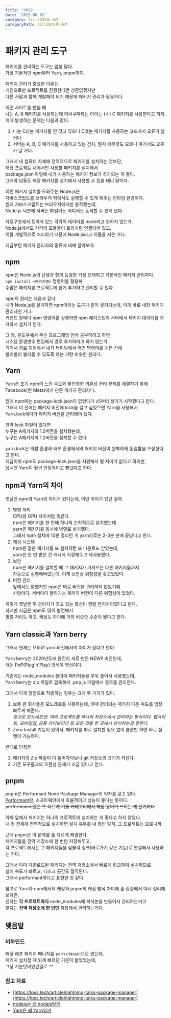 ```yaml
---
title: '0602'
date: '2025-06-02'
category: til-2025年-6月
categoryPath: til\2025年\6月
---
```


# 패키지 관리 도구

패키지를 관리하는 도구는 엄청 많다.   
가장 기본적인 npm부터 Yarn, pnpm까지.

패키지 관리가 중요한 이유는,   
개인으로만 프로젝트를 진행한다면 상관없겠지만   
다른 사람과 함께 개발해야 되기 때문에 패키지 관리가 필요하다.

어떤 사이트를 만들 때   
나는 A, B 패키지를 사용하는데 리락쿠마라는 아이는 (ㅎ) C 패키지를 사용한다고 하자.   
이때 발생하는 문제는 다음과 같다.

1. 나는 C라는 패키지를 안 갖고 있으니 C라는 패키지를 사용하는 코드에서 오류가 날 거다.  
2. 서버는 A, B, C 패키지를 사용하고 있는 건지, 뭔지 아무것도 모르니 여기서도 오류가 날 거다.

그래서 내 컴퓨터 자체에 전역적으로 패키지를 설치하는 것보단,   
해당 프로젝트 내에서만 사용할 패키지를 설치해서   
package.json 파일에 내가 사용하는 패키지 정보가 추가되는 게 좋다.   
그래야 남들도 해당 패키지를 설치해서 사용할 수 있을 테니 말이다.

이런 패키지 설치를 도와주는 Node.js는   
자바스크립트를 브라우저 밖에서도 실행할 수 있게 해주는 런타임 환경이다.   
원래 자바스크립트는 브라우저에서만 동작했는데,   
Node.js 덕분에 서버든 파일이든 어디서든 동작할 수 있게 됐다.

자료구조에서 트리에 있는 각각의 데이터를 node라고 칭하지 않는가.   
Node.js에서도 각각의 모듈들이 트리처럼 연결되어 있고,   
이를 개별적으로 처리하기 때문에 Node.js라고 이름을 지은 거다.

지금부턴 패키지 관리자의 종류에 대해 알아보자.  
## npm  
npm은 Node.js의 탄생과 함께 등장한 가장 오래되고 기본적인 패키지 관리자다.  
`npm install <패키지명>` 명령어를 활용해   
수많은 패키지를 프로젝트에 쉽게 추가하고 관리할 수 있다.

npm의 원리는 다음과 같다.   
내가 Node.js를 설치하면 npm이라는 도구가 같이 설치되는데, 이게 바로 내장 패키지 관리자인 거다.  
커맨드 창에다 npm 명령어를 실행하면 npm 레지스트리 서버에서 패키지 데이터를 가져와서 설치가 된다.

그 왜, 윈도우에서 무슨 프로그래밍 언어 공부하려고 하면   
시스템 환경변수 편집해서 경로 추가하라고 하지 않는가.   
거기서 경로 지정해서 내가 터미널에서 어떤 명령어를 치든 간에   
빨리빨리 불러올 수 있도록 하는 거랑 비슷한 원리다.  
## Yarn  
Yarn은 초기 npm의 느린 속도와 불안정한 의존성 관리 문제를 해결하기 위해  
Facebook(현 Meta)에서 만든 패키지 관리자다. 

원래 npm에는 package-lock.json이 없었다가 v5부터 생기기 시작했다고 한다.  
그래서 이 전에는 패키지 버전에 lock을 걸고 싶었으면 Yarn을 사용해서   
Yarn.lock에다가 패키지 버전을 관리해야 됐다.

만약 lock 파일이 없다면  
누구는 A패키지의 1.0버전을 설치했는데,   
누구는 A패키지의 1.2버전을 설치할 수 있다. 

yarn.lock은 개발 환경과 배포 환경에서의 패키지 버전이 완벽하게 동일함을 보장한다고 한다.   
지금이야 npm도 package-lock.json을 지원해서 별 차이가 없다고 하지만,   
당시엔 Yarn이 훨씬 안정적이고 빨랐다고 한다.  
## npm과 Yarn의 차이  
옛날엔 npm과 Yarn의 차이가 컸다는데, 어떤 차이가 있던 걸까.

1. 병렬 처리   
CPU랑 GPU 차이처럼 똑같다.   
npm은 패키지를 한 번에 하나씩 순차적으로 설치했는데   
yarn은 패키지를 동시에 병렬로 설치했다.   
그래서 npm 설치에 10분 걸리던 게 yarn으로는 2-3분 만에 끝났다고 한다.  
2. 캐싱 시스템  
npm은 같은 패키지를 또 설치하면 또 다운로드 받았는데,   
yarn은 한 번 받은 건 캐시에 저장해두고 재사용했다.  
3. 보안  
npm은 패키지를 설치할 때 그 패키지가 가져오는 다른 패키지들까지   
자동으로 실행해버렸는데, 이게 보안상 위험성을 갖고있었다.  
4. 버전 관리  
앞에서도 말했지만 npm은 따로 버전을 관리하지 않았기에  
사람마다, 서버마다 돌아가는 패키지 버전이 다른 위험성이 있었다.

이렇게 옛날엔 두 관리자가 갖고 있는 특성이 정말 천지차이였다고 한다.   
하지만 지금은 npm도 많이 발전해서  
병렬 처리도 하고, 캐싱도 하기에 거의 비슷한 수준이 됐다고 한다.  
## Yarn classic과 Yarn berry  
그래서 현재는 오히려 yarn 버전에서의 차이가 있다고 한다.

Yarn berry는 2020년도에 완전히 새로 만든 NEW!! 버전인데,  
얘는 PnP(Plug'n'Play) 방식이 핵심이다.

기존에는 node_modules 폴더에 패키지들을 쭈욱 풀어서 사용했는데,  
Yarn berry는 zip 파일로 압축해서 .pnp.js 파일에서 경로를 관리한다.

그래서 이게 장점으로 작용하는 경우는 크게 두 가지가 있다.  
1. 보통 큰 회사들은 모노레포를 사용하는데, 이때 관리되는 패키지 다운 속도를 엄청 빠르게 해준다.  
_참고로 모노레포란: 여러 프로젝트를 하나의 저장소에서 관리하는 방식이다. 웹사이트, 모바일앱, 공통 라이브러리 등 모든 것을 한 곳에서 관리하는걸 말한다._  
2. Zero Install 기능이 있어서, 패키지를 따로 설치할 필요 없이 클론만 하면 바로 실행이 가능하다.

반대로 단점은  
1. 패키지의 Zip 파일이 다 들어가다보니 git 저장소의 크기가 커진다.  
2. 기존 도구들과의 호환성 문제가 조금 있다고 한다.

## pnpm  
pnpm은 Performant Node Package Manager의 약자를 갖고 있다.   
[Performant](https://dictionary.cambridge.org/ko/%EC%82%AC%EC%A0%84/%EC%98%81%EC%96%B4/performant)란, 소프트웨어에서 효율적이고 성능이 좋다는 뜻이다.  
~~performance랑은 또 다르게 기술 카테고리에서 해당 용어가 쓰이는 게 신기하다~~

아까 앞에서 패키지는 하나의 프로젝트에 설치하는 게 좋다고 하지 않았나.   
내 컴 전체에 전역적으로 설치하면 설치 유무를 내 컴만 알지, 그 프로젝트는 모르니까.

근데 pnpm은 이 문제를 좀 다르게 해결한다.   
패키지들을 전역 저장소에 한 번만 저장해두고,   
각 프로젝트에서는 그 패키지들을 심볼릭 링크(바로가기 같은 기능)로 연결해서 사용하는 거다. 

그래서 이미 다운로드된 패키지는 전역 저장소에서 빠르게 링크하여 설치하므로   
설치 속도가 빠르고, 디스크 공간도 절약된다.   
그래서 performant하다고 표현한 것 같다.

참고로 Yarn과 npm에서의 캐싱과 pnpm의 캐싱 방식 차이에 좀 집중해서 다시 정리해보자면,  
전자는 **각 프로젝트마다** node_modules에 복사본을 만들어서 관리하는거고  
후자는 **전역 저장소에 한 번만** 저장해서 관리하는거다.

## 맺음말

### 비하인드

해당 레포 패키지 매니저를 yarn classic으로 썼는데,  
패키지 설치할 때 되게 빠르단 기분이 들었었는데,  
그냥 기분탓이었던걸로 ^^

### 참고 자료  
- [https://toss.tech/article/lightning-talks-package-manager](https://toss.tech/article/lightning-talks-package-manager)  
- [nodejs는 왜 nodejs일까](https://stackoverflow.com/questions/5621812/why-is-node-js-named-node-js)
- [Yarn은 왜 Yarn일까](https://x.com/sebmck/status/902899559705272320?lang=en)